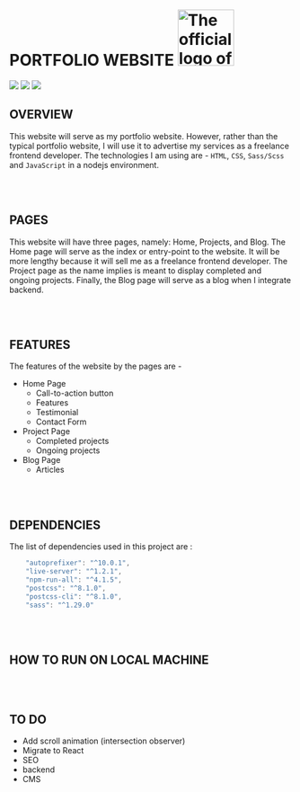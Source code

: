 
# PORTFOLIO WEBSITE <img src="images/logo.png" alt="The official logo of Mudi" width="100px">

[![](https://img.shields.io/badge/Twitter-%40moodymudiaga-9cf?style=plastic&logo=twitter&labelColor=white&logoWidth=20)](https://twitter.com/MoodyMudiaga)
[![](https://img.shields.io/badge/LinkedIn-Mudiaga%20Moody%20Uwojeya-blue?style=plastic&logo=linkedin&labelColor=lightgrey&logoWidth=20)](https://www.linkedin.com/in/mudiaga-moody-uwojeya)
[![](https://img.shields.io/badge/Gmail-mudiagauwojeya@gmail.com-red?style=plastic&logo=gmail&labelColor=lightgrey&logoWidth=20)](mailto:moody.mudiaga@gmail.com)

## OVERVIEW

This website will serve as my portfolio website. However, rather than the typical portfolio website, I will use it to advertise my services as a freelance frontend developer. The technologies I am using are - `HTML`, `CSS`, `Sass/Scss` and `JavaScript` in a nodejs environment.

<br>
<br>

## PAGES

This website will have three pages, namely: Home, Projects, and Blog. The Home page will serve as the index or entry-point to the website. It will be more lengthy because it will sell me as a freelance frontend developer. The Project page as the name implies is meant to display completed and ongoing projects. Finally, the Blog page will serve as a blog when I integrate backend.

<br>
<br>

## FEATURES

The features of the website by the pages are -
+ Home Page
    * Call-to-action button
    * Features
    * Testimonial
    * Contact Form
+ Project Page
    * Completed projects
    * Ongoing projects
+ Blog Page
    * Articles

<br>
<br>

## DEPENDENCIES

The list of dependencies used in this project are :
```javascript
    "autoprefixer": "^10.0.1",
    "live-server": "^1.2.1",
    "npm-run-all": "^4.1.5",
    "postcss": "^8.1.0",
    "postcss-cli": "^8.1.0",
    "sass": "^1.29.0"
```

<br>
<br>

## HOW TO RUN ON LOCAL MACHINE

<br>
<br>

## TO DO

+ Add scroll animation (intersection observer)
+ Migrate to React
+ SEO
+ backend
+ CMS

